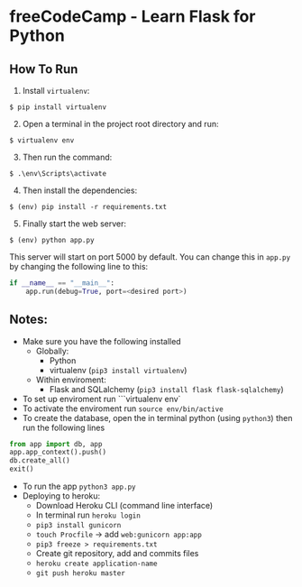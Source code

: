 # freeCodeCamp - Learn Flask for Python

## How To Run
1. Install `virtualenv`:
```
$ pip install virtualenv
```

2. Open a terminal in the project root directory and run:
```
$ virtualenv env
```

3. Then run the command:
```
$ .\env\Scripts\activate
```

4. Then install the dependencies:
```
$ (env) pip install -r requirements.txt
```

5. Finally start the web server:
```
$ (env) python app.py
```

This server will start on port 5000 by default. You can change this in `app.py` by changing the following line to this:

```python
if __name__ == "__main__":
    app.run(debug=True, port=<desired port>)
```

## Notes:
- Make sure you have the following installed
    - Globally:
        - Python
        - virtualenv (`pip3 install virtualenv`)
    - Within enviroment:
        - Flask and SQLalchemy (`pip3 install flask flask-sqlalchemy`)
- To set up enviroment run ```virtualenv env`
- To activate the enviroment run `source env/bin/active`
- To create the database, open the in terminal python (using `python3`) then run the following lines 
```python
from app import db, app
app.app_context().push()
db.create_all()
exit()
```
- To run the app `python3 app.py`
- Deploying to heroku:
    - Download Heroku CLI (command line interface)
    - In terminal run `heroku login`
    - `pip3 install gunicorn`
    - `touch Procfile` -> add `web:gunicorn app:app`
    - `pip3 freeze > requirements.txt`
    - Create git repository, add and commits files
    - `heroku create application-name`
    - `git push heroku master`
